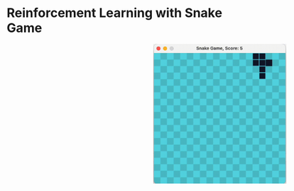 # Reinforcement Learning with Snake Game

<div style="width: 100vw">
    <img src="demo-recording.gif" alt="demo" width="300" style="display: block; margin: auto">
</div>
